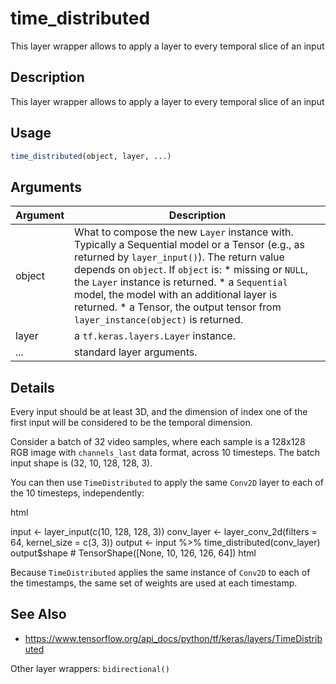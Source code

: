 # time_distributed


This layer wrapper allows to apply a layer to every temporal slice of an input




## Description

This layer wrapper allows to apply a layer to every temporal slice of an input





## Usage
```r
time_distributed(object, layer, ...)
```




## Arguments


Argument      |Description
------------- |----------------
object | What to compose the new ``Layer`` instance with. Typically a Sequential model or a Tensor (e.g., as returned by ``layer_input()``). The return value depends on ``object``. If ``object`` is:   *  missing or `NULL`, the `Layer` instance is returned.  *  a `Sequential` model, the model with an additional layer is returned.  *  a Tensor, the output tensor from `layer_instance(object)` is returned.
layer | a ``tf.keras.layers.Layer`` instance.
... | standard layer arguments.




## Details

Every input should be at least 3D, and the dimension of index one of the
first input will be considered to be the temporal dimension.

Consider a batch of 32 video samples, where each sample is a 128x128 RGB image
with ``channels_last`` data format, across 10 timesteps.
The batch input shape is (32, 10, 128, 128, 3).

You can then use ``TimeDistributed`` to apply the same ``Conv2D`` layer to each
of the 10 timesteps, independently:

html<div class="sourceCode R">input <- layer_input(c(10, 128, 128, 3))
conv_layer <- layer_conv_2d(filters = 64, kernel_size = c(3, 3))
output <- input %>% time_distributed(conv_layer)
output$shape # TensorShape([None, 10, 126, 126, 64])
html</div>

Because ``TimeDistributed`` applies the same instance of ``Conv2D`` to each of the
timestamps, the same set of weights are used at each timestamp.







## See Also



*  https://www.tensorflow.org/api_docs/python/tf/keras/layers/TimeDistributed


Other layer wrappers: 
`bidirectional()`



